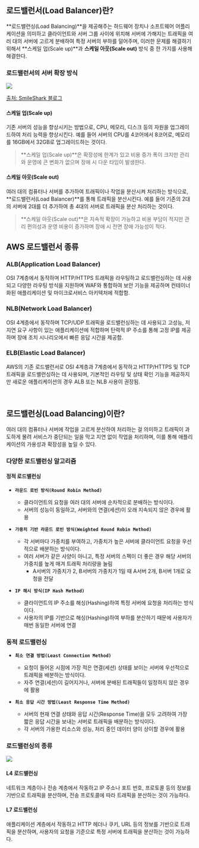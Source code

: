 ## 로드밸런서(Load Balancer)란?
**로드밸런싱(Load Balancing)**을 제공해주는 하드웨어 장치나 소프트웨어 어플리케이션을 의미하고 클라이언트와 서버 그룹 사이에 위치해 서버에 가해지는 트래픽을 여러 대의 서버에 고르게 분배하여 특정 서버의 부하를 덜어주며, 이러한 문제를 해결하기 위해서 **스케일 업(Scale up)**과 **스케일 아웃(Scale out)** 방식 중 한 가지를 사용해 해결한다.

### 로드밸런서의 서버 확장 방식
![](https://velog.velcdn.com/images/kimtaekjun/post/bab00142-e4db-4a9f-b039-aa7b80064c46/image.png)

[출처: SmileShark 블로그](https://www.smileshark.kr/post/what-is-a-load-balancer-a-comprehensive-guide-to-aws-load-balancer)

#### 스케일 업(Scale up)
기존 서버의 성능을 향상시키는 방법으로, CPU, 메모리, 디스크 등의 자원을 업그레이드하여 처리 능력을 향상시킨다. 예를 들어 서버의 CPU를 4코어에서 8코어로, 메모리를 16GB에서 32GB로 업그레이드하는 것이다.
> **스케일 업(Scale up)**은 확장성에 한계가 있고 비용 증가 폭이 크지만 관리와 운영에 큰 변화가 없으며 장애 시 다운 타임이 발생한다.

#### 스케일 아웃(Scale out)
여러 대의 컴퓨터나 서버를 추가하여 트래픽이나 작업을 분산시켜 처리하는 방식으로, **로드밸런서(Load Balancer)**를 통해 트래픽을 분산시킨다. 예를 들어 기존의 2대의 서버에 2대를 더 추가하여 총 4대의 서버로 트래픽을 분산 처리하는 것이다.
> **스케일 아웃(Scale out)**은 지속적 확장이 가능하고 비용 부담이 적지만 관리 편의성과 운영 비용이 증가하며 장애 시 전면 장애 가능성이 적다.

## AWS 로드밸런서 종류
### ALB(Application Load Balancer)
OSI 7계층에서 동작하며 HTTP/HTTPS 트래픽을 라우팅하고 로드밸런싱하는 데 사용되고 다양한 라우팅 방식을 지원하며 WAF와 통합하여 보안 기능을 제공하며 컨테이너화된 애플리케이션 및 마이크로서비스 아키텍처에 적합함.

### NLB(Network Load Balancer)
OSI 4계층에서 동작하며 TCP/UDP 트래픽을 로드밸런싱하는 데 사용되고 고성능, 저지연 요구 사항이 있는 애플리케이션에 적합하며 탄력적 IP 주소를 통해 고정 IP를 제공하며 장애 조치 시나리오에서 빠른 응답 시간을 제공함.

### ELB(Elastic Load Balancer)
AWS의 기존 로드밸런서로 OSI 4계층과 7계층에서 동작하고 HTTP/HTTPS 및 TCP 트래픽을 로드밸런싱하는 데 사용되며, 기본적인 라우팅 및 상태 확인 기능을 제공하지만 새로운 애플리케이션의 경우 ALB 또는 NLB 사용이 권장됨.

<br>

## 로드밸런싱(Load Balancing)이란?
여러 대의 컴퓨터나 서버에 작업을 고르게 분산하여 처리하는 걸 의미하고 트래픽이 과도하게 몰려 서비스가 중단되는 일을 막고 지연 없이 작업을 처리하며, 이를 통해 애플리케이션의 가용성과 확장성을 높일 수 있다.

### 다양한 로드밸런싱 알고리즘
#### 정적 로드밸런싱
- **`라운드 로빈 방식(Round Robin Method)`**
  - 클라이언트의 요청을 여러 대의 서버에 순차적으로 분배하는 방식이다.
  - 서버의 성능이 동일하고, 서버와의 연결(세션)이 오래 지속되지 않은 경우에 활용


- **`가중치 기반 라운드 로빈 방식(Weighted Round Robin Method)`**
  - 각 서버마다 가중치를 부여하고, 가중치가 높은 서버에 클라이언트 요청을 우선적으로 배분하는 방식이다.
  - 여러 서버가 같은 사양이 아니고, 특정 서버의 스펙이 더 좋은 경우 해당 서버의 가중치를 높게 매겨 트래픽 처리량을 늘림
    - A서버의 가중치가 2, B서버의 가중치가 1일 때 A서버 2개, B서버 1개로 요청을 전달


- **`IP 해시 방식(IP Hash Method)`**
  - 클라이언트의 IP 주소를 해싱(Hashing)하여 특정 서버에 요청을 처리하는 방식이다.
  - 사용자의 IP를 기반으로 해싱(Hashing)하여 부하를 분산하기 때문에 사용자가 매번 동일한 서버에 연결

### 동적 로드밸런싱
- **`최소 연결 방법(Least Connection Method)`**
  - 요청이 들어온 시점에 가장 적은 연결(세션) 상태를 보이는 서버에 우선적으로 트래픽을 배분하는 방식이다. 
  - 자주 연결(세션)이 길어지거나, 서버에 분배된 트래픽들이 일정하지 않은 경우에 활용


- **`최소 응답 시간 방법(Least Response Time Method)`**
  - 서버의 현재 연결 상태와 응답 시간(Response Time)을 모두 고려하여 가장 짧은 응답 시간을 보내는 서버로 트래픽을 배분하는 방식이다.
  - 각 서버의 가용한 리소스와 성능, 처리 중인 데이터 양이 상이할 경우에 활용

### 로드밸런싱의 종류
![](https://velog.velcdn.com/images/kimtaekjun/post/86019039-7443-4900-ba7d-dcb2b0965f82/image.png)

#### L4 로드밸런싱
네트워크 계층이나 전송 계층에서 작동하고 IP 주소나 포트 번호, 프로토콜 등의 정보를 기반으로 트래픽을 분산하며, 전송 프로토콜에 따라 트래픽을 분산하는 것이 가능하다.

#### L7 로드밸런싱
애플리케이션 계층에서 작동하고 HTTP 헤더나 쿠키, URL 등의 정보를 기반으로 트래픽을 분산하며, 사용자의 요청을 기준으로 특정 서버에 트래픽을 분산하는 것이 가능하다.
